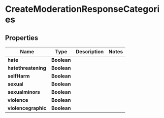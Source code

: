 # CreateModerationResponseCategories

## Properties
Name | Type | Description | Notes
------------ | ------------- | ------------- | -------------
**hate** | **Boolean** |  | 
**hatethreatening** | **Boolean** |  | 
**selfHarm** | **Boolean** |  | 
**sexual** | **Boolean** |  | 
**sexualminors** | **Boolean** |  | 
**violence** | **Boolean** |  | 
**violencegraphic** | **Boolean** |  | 

